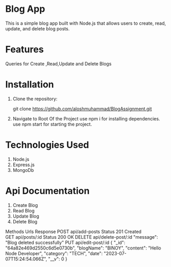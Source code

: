 # Blog App

This is a simple blog app built with Node.js that allows users to create, read, update, and delete blog posts.
# Features
Queries for Create ,Read,Update and Delete Blogs

# Installation

1. Clone the repository:

   git clone https://github.com/aloshmuhammad/BlogAssignment.git

2. Navigate to Root Of the Project 
     use npm i for installing dependencies.
     use npm start for starting the project.

# Technologies Used
   1. Node.js
   2. Express.js
   3. MongoDb


 # Api Documentation

   1. Create Blog  
   2. Read Blog
   3. Update Blog
   4. Delete Blog

   Methods     Urls                     Response
   POST         api/add-posts          Status 201 Created   
   GET          api/posts/:id          Status 200 OK
   DELETE       api/delete-post/:id    "message": "Blog deleted successfully"
   PUT          api/edit-post/:id      {
                                        "_id": "64a82e469d2550c6d5e0730b",
                                            "blogName": "BINOY",
                                         "content": "Hello Node Developer",
                                           "category": "TECH",
                                          "date": "2023-07-07T15:24:54.066Z",
                                                "__v": 0
                                                }
                                        
                                                      
        
